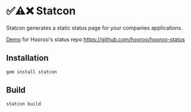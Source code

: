 # ✅⚠️❌ Statcon

Statcon generates a static status page for your companies applications. 

[Demo](http://hooroo-status.s3-website-ap-southeast-2.amazonaws.com/) for Hooroo's status repo https://github.com/hooroo/hooroo-status

## Installation
```
gem install statcon
```

## Build
```
statcon build
```

